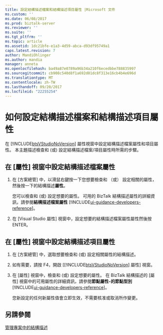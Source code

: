 ```yaml
---
title: 設定結構描述檔案和結構描述項目屬性 |Microsoft 文件
ms.custom: ''
ms.date: 06/08/2017
ms.prod: biztalk-server
ms.reviewer: ''
ms.suite: ''
ms.tgt_pltfrm: ''
ms.topic: article
ms.assetid: 1dc21bfe-e1a3-4d59-abca-d93df95749a1
caps.latest.revision: 7
author: MandiOhlinger
ms.author: mandia
manager: anneta
ms.openlocfilehash: ba49a87e0789a96b34a210f6ecedbbe788835997
ms.sourcegitcommit: cb908c540d8f1a692d01dc8f313e16cb4b4e696d
ms.translationtype: MT
ms.contentlocale: zh-TW
ms.lasthandoff: 09/20/2017
ms.locfileid: "22255254"
---
```

# <a name="how-to-set-schema-file-and-schema-item-properties"></a>如何設定結構描述檔案和結構描述項目屬性
在 [!INCLUDE[btsVStudioNoVersion](../includes/btsvstudionoversion-md.md)] 屬性視窗中設定結構描述檔案屬性和項目屬性。 本主題描述檢查和 (或) 設定結構描述檔案/項目屬性時所需的步驟。  
  
## <a name="set-schema-file-properties-in-the-properties-window"></a>在 [屬性] 視窗中設定結構描述檔案屬性  
  
1.  在 [方案總管] 中，以滑鼠右鍵按一下您想要檢查和 （或） 設定相關的屬性，然後按一下的結構描述**屬性**。  
  
     您可以檢查和 (或) 設定想要的屬性。 可用的 BizTalk 結構描述屬性的詳細資訊，請參閱**結構描述檔案屬性** [!INCLUDE[ui-guidance-developers-reference](../includes/ui-guidance-developers-reference.md)]。
  
2.  在 [Visual Studio 屬性] 視窗中，設定想要的結構描述檔案屬性屬性然後按 ENTER。  
  
## <a name="set-schema-item-properties-in-the-properties-window"></a>在 [屬性] 視窗中設定結構描述項目屬性  
  
1.  在 [方案總管] 中，選取想要檢查和 (或) 設定相關屬性的結構描述。  
  
2.  如有需要，請按 F4，開啟 [[!INCLUDE[btsVStudioNoVersion](../includes/btsvstudionoversion-md.md)] 屬性] 視窗。  
  
3.  在 [屬性] 視窗中，檢查和 (或) 設定想要的屬性。 在 BizTalk 結構描述的 [屬性] 視窗中的可用屬性的詳細資訊，請參閱**節點屬性-的節點型別** [!INCLUDE[ui-guidance-developers-reference](../includes/ui-guidance-developers-reference.md)]。
  
     您新設定的任何新屬性值會立即生效，不需要核准或取消所作變更。  
  
## <a name="see-also"></a>另請參閱  
 [管理專案中的結構描述](../core/managing-schemas-within-projects.md)
